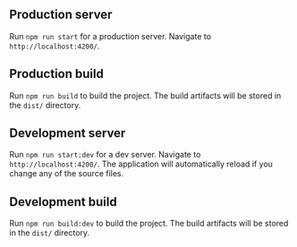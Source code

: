 ## Production server

Run `npm run start` for a production server. Navigate to `http://localhost:4200/`.

## Production build

Run `npm run build` to build the project. The build artifacts will be stored in the `dist/` directory.

## Development server

Run `npm run start:dev` for a dev server. Navigate to `http://localhost:4200/`. The application will automatically reload if you change any of the source files.

## Development build

Run `npm run build:dev` to build the project. The build artifacts will be stored in the `dist/` directory.